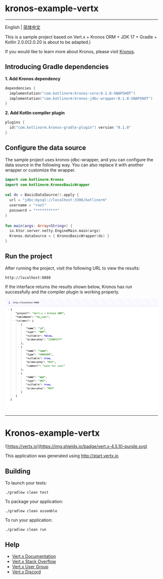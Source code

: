 # kronos-example-vertx

-------------------------

English | [简体中文](https://github.com/Kronos-orm/kronos-example-vertx/blob/main/README-zh_CN.md)

This is a sample project based on Vert.x + Kronos ORM + JDK 17 + Gradle + Kotlin 2.0.0(2.0.20 is about to be adapted.)

If you would like to learn more about Kronos, please visit [Kronos](https://www.kotlinorm.com/).

## Introducing Gradle dependencies

**1. Add Kronos dependency**

```kts
dependencies {
  implementation("com.kotlinorm:kronos-core:0.1.0-SNAPSHOT")
  implementation("com.kotlinorm:kronos-jdbc-wrapper:0.1.0-SNAPSHOT")
}
```

**2. Add Kotlin compiler plugin**

```kts
plugins {
  id("com.kotlinorm.kronos-gradle-plugin") version "0.1.0"
}
```

## Configure the data source

The sample project uses kronos-jdbc-wrapper, and you can configure the data source in the following way.
You can also replace it with another wrapper or customize the wrapper.

```kotlin
import com.kotlinorm.Kronos
import com.kotlinorm.KronosBasicWrapper

val ds = BasicDataSource().apply {
  url = "jdbc:mysql://localhost:3306/kotlinorm"
  username = "root"
  password = "**********"
}

fun main(args: Array<String>) {
  io.ktor.server.netty.EngineMain.main(args)
  Kronos.dataSource = { KronosBasicWrapper(ds) }
}
```

## Run the project

After running the project, visit the following URL to view the results:

```
http://localhost:8888
```

If the interface returns the results shown below, Kronos has run successfully and the compiler plugin is working
properly.

![screen](https://github.com/Kronos-orm/kronos-example-vertx/blob/main/screenshot/img.png?raw=true)

----

# Kronos-example-vertx

![https://vertx.io](https://img.shields.io/badge/vert.x-4.5.10-purple.svg)

This application was generated using http://start.vertx.io

## Building

To launch your tests:

```
./gradlew clean test
```

To package your application:

```
./gradlew clean assemble
```

To run your application:

```
./gradlew clean run
```

## Help

- [Vert.x Documentation](https://vertx.io/docs/)
- [Vert.x Stack Overflow](https://stackoverflow.com/questions/tagged/vert.x?sort=newest&pageSize=15)
- [Vert.x User Group](https://groups.google.com/forum/?fromgroups#!forum/vertx)
- [Vert.x Discord](https://discord.gg/6ry7aqPWXy)


